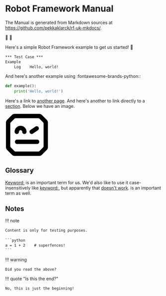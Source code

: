 # Robot Framework Manual

The Manual is generated from Markdown sources at https://github.com/pekkaklarck/rf-uk-mkdocs/.

:blue_book: :open_book:

Here's a simple Robot Framework example to get us started! :rocket:

```robotframework
*** Test Case ***
Example
    Log    Hello, world!
```

And here's another example using :fontawesome-brands-python::

```python
def example():
    print('Hello, world!')
```

Here's a link to [another page](using/data.md). And here's another to
link directly to a [section](using/data.md#json-format). Below we have an image.

![Logo](styles/logo.png)

## Glossary

<Keyword:> is an important term for us. We'd also like to use it case-insensitively
like <keyword:>, but apparently that [doesn't work](https://github.com/realtimeprojects/mkdocs-ezglossary/issues/21).
<Library keyword:> is an important term as well.

## Notes

!!! note

    Content is only for testing purposes.

    ```python
    a = 1 + 2    # superfences!
    ```

!!! warning

    Did you read the above?

!!! quote "Is this the end?"

    No, this is just the beginning!
